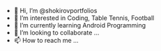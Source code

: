 - 👋 Hi, I’m @shokirovportfolios
- 👀 I’m interested in Coding, Table Tennis, Football
- 🌱 I’m currently learning Android Programming
- 💞️ I’m looking to collaborate ...
- 📫 How to reach me ...

<!---
shokirovportfolios/shokirovportfolios is a ✨ special ✨ repository because its `README.md` (this file) appears on your GitHub profile.
You can click the Preview link to take a look at your changes.
--->
